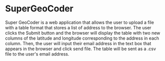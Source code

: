 # SuperGeoCoder
Super GeoCoder is a web application that allows the user to upload
a file with a table format that stores a list of address to the
browser. The user clicks the Submit button and the browser will
display the table with two new columns of the latitude and
longitude corresponding to the address in each column. Then, the
user will input their email address in the text box that appears
in the browser and click send file. The table will be sent as a .csv
file to the user's email address.
